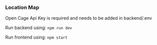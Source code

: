 ### Location Map

Open Cage Api Key is required and needs to be added in backend/.env

Run backend using:
`npm run dev`

Run frontend using:
`npm start`

